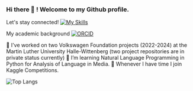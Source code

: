 ### Hi there 👋 ! Welcome to my Github profile.      

Let's stay connected! [![My Skills](https://skillicons.dev/icons?i=linkedin)](https://www.linkedin.com/in/annaverbytska/)

My academic background [![ORCID](https://img.shields.io/badge/ORCID-0000-0002-4462-9738-blue)](https://orcid.org/my-orcid?orcid=0000-0002-4462-9738)

🔭 I've worked on two Volkswagen Foundation projects (2022-2024) at the Martin Luther University Halle-Wittenberg (two project repositories are in private status currently)
🌱 I’m learning Natural Language Programming in Python for Analysis of Language in Media. 
👯 Whenever I have time I join Kaggle Competitions. 

![Top Langs](https://github-readme-stats.vercel.app/api/top-langs/?username=alfonrodrisimon&layout=compact)

